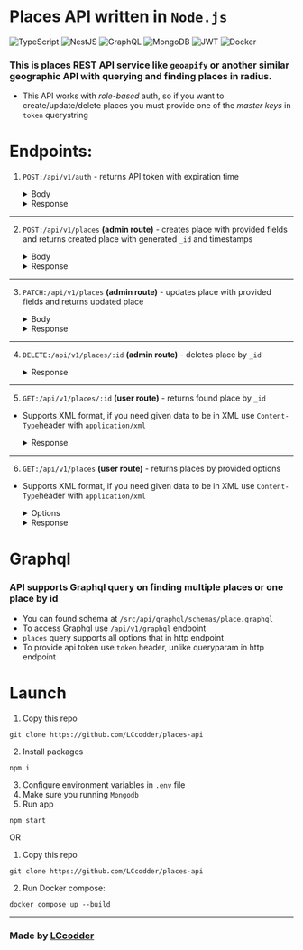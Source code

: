 # Places API written in `Node.js`

![TypeScript](https://img.shields.io/badge/typescript-%23007ACC.svg?style=for-the-badge&logo=typescript&logoColor=white)
![NestJS](https://img.shields.io/badge/nestjs-%23E0234E.svg?style=for-the-badge&logo=nestjs&logoColor=white)
![GraphQL](https://img.shields.io/badge/-GraphQL-E10098?style=for-the-badge&logo=graphql&logoColor=white)
![MongoDB](https://img.shields.io/badge/MongoDB-%234ea94b.svg?style=for-the-badge&logo=mongodb&logoColor=white)
![JWT](https://img.shields.io/badge/JWT-black?style=for-the-badge&logo=JSON%20web%20tokens)
![Docker](https://img.shields.io/badge/docker-%230db7ed.svg?style=for-the-badge&logo=docker&logoColor=white)

### This is places REST API service like `geoapify` or another similar geographic API with querying and finding places in radius.

+ This API works with *role-based* auth, so if you want to create/update/delete places you must provide one of the *master keys* in `token` querystring

# Endpoints:
1. `POST:/api/v1/auth` - returns API token with expiration time

    <details>
    <summary>Body</summary>

    ```JSON
    {
        "email": "mr_robot@ecorp.com"
    }
    ```
    </details>
    
    <details>
    <summary>Response</summary>
        
    ```JSON
    {
        "token": "<YOUR_TOKEN>",
        "expiresIn": "24h"
    }
    ```
    </details>
---
2. `POST:/api/v1/places` **(admin route)** - creates place with provided fields and returns created place with generated `_id` and timestamps 
    
    <details>
    <summary>Body</summary>
    
    ```JSON
    {
        // required
        "category": "goverment",
        
        // required
        "subcategories": ["services", "police"],

        // required
        "datasources": ["OSM", "google maps"],

        "geo": {
            "coordinates": [34.312321, 62.12476456],
            
            // required
            "lat": 34.312321,
            //required
            "long": 62.12476456,

            // required
            "country": "Russia",
            "country_code": "RU",

            "city": "Moscow",
            "region": "Khimki",

            "state": "SZAO",
            "state_code": "sz",

            "suburb": "Leninski prospect",
            "street": "Pushkinskaya",

            // required
            "full_address": "Moscow, Khimki, Pushkina 12/23",

            "address_line1": "string",
            "address_line2": "string",
            "address_line3": "string",
            "postcode": 123457,
            
            "third_party": {
                "google_maps_link": "<GM link>",
                "osm": "<osm link>",
                "osm_id": "asdada1231231"
            }
        },

        "place": {
            // required
            "name": "Police department of Khimki",
            
            "full_name": "GU MVD of Khimki, Moscow Oblast",
            "old_name": "Deputy of Khimki",

            "description": "Police department, located near west road",

            "is_heritage": false,
            "is_guarded": true,
            "authorized_personeel_only": true,
            "is_goverment_property": true,

            "founded_by": "Department of Justice of Moscow",
            "builded_at": "2024-08-11T15:48:00.852Z",
            "construction_started_at": "2024-08-11T15:48:00.852Z",
            "builded_by": "REDACTED",

            "open_hours": {
                "from": 0,
                "to": 24
            },

            "is_always_open": true,
            "age_from": 21,

            "facilities": ["parking"],

            "wikipedia": "<wiki link>",
            "images": "http://images.com/police-department/1"
        },

        "contacts": {
            "website": "http://khpd.ru",
            "websites": ["http://khpd.ru"],

            "phone_number": "911",
            "phone_numbers": ["911"],

            "email": "khpd@p.ru",
            "emails": ["khpd@p.ru"],

            "links": ["http://khpd.ru"]
        },

        "law": {
            "owner": "Department Of Justice",
            "owner_law_address": "ae12424",
            "owner_phisycal_address": "Kremlyn",
            "license": "gov12313",
            "corp": "S.T.A.R.S."
        }
    }
    ```
    </details>

    <details>
    <summary>Response</summary>

    ```JSON
    {
        "_id": "66b744dbde0cb7ff86d627ad",
        "category": ...,
        
        "subcategories": ...,

        "datasources": ...,

        "geo": {
            ...
        },

        "place": {
            ...
        },

        "contacts": {
            ...
        },

        "law": {
            ...
        },
        "createdAt": "2024-08-10T10:45:47.522Z",
        "updatedAt": "2024-08-10T10:45:47.522Z",
        "__v": 0
    }
    ```
    </details>
---
3. `PATCH:/api/v1/places` **(admin route)** - updates place with provided fields and returns updated place

    <details>
    <summary>Body</summary>

    ```JSON
    {
        "law": {
            "owner": "Department Of Justice",
            "owner_law_address": "[REDACTED]",
            "owner_phisycal_address": "[REDACTED]",
            "license": "[REDACTED]",
            "corp": "S.T.A.R.S."
        }
    }
    ```
    </details>


    <details>
    <summary>Response</summary>

    ```JSON
    {
        "_id": "66b744dbde0cb7ff86d627ad",

        "category": ...,
        
        "subcategories": ...,

        "datasources": ...,

        "geo": {
            ...
        },

        "place": {
            ...
        },

        "contacts": {
            ...
        },
        "law": {
            "owner": "Department Of Justice",
            "owner_law_address": "[REDACTED]",
            "owner_phisycal_address": "[REDACTED]",
            "license": "[REDACTED]",
            "corp": "S.T.A.R.S."
        },
        "createdAt": "2024-08-10T10:45:47.522Z",
        "updatedAt": "2024-08-10T10:45:47.522Z",
        "__v": 0
    }
    ```
    </details>
---
4. `DELETE:/api/v1/places/:id`  **(admin route)** - deletes place by `_id`

    <details>
    <summary>Response</summary>

    ```JSON
    {
        "success": true
    }
    ```
    </details>
---
5. `GET:/api/v1/places/:id` **(user route)** - returns found place by `_id`

+ Supports XML format, if you need given data to be in XML use `Content-Type`header with `application/xml`

    <details>
    <summary>Response</summary>

    ```JSON
    {
        "_id": "66b744dbde0cb7ff86d627ad",

        "category": ...,
        
        "subcategories": ...,

        "datasources": ...,

        "geo": {
            ...
        },

        "place": {
            ...
        },

        "contacts": {
            ...
        },
        "law": {
            ...
        },
        "createdAt": "2024-08-10T10:45:47.522Z",
        "updatedAt": "2024-08-10T10:45:47.522Z",
        "__v": 0
    }
    ```
    </details>

---
   

6. `GET:/api/v1/places` **(user route)** - returns places by provided options

+ Supports XML format, if you need given data to be in XML use `Content-Type`header with `application/xml`
    

    <details>
    <summary>Options</summary>
    
    | Querystring        | Description                                                      | Example value                |
    |--------------------|------------------------------------------------------------------|------------------------------|
    | **category**       | _Filters place by category_                                      | `shops`                      |
    | **subcategories**  | _Adds additional categories, that can be divided by "."_         | `groceries.vegan`            |
    | **city**           | _Filters place by city (case is necessary)_                      | `Moscow`                     |
    | **country**        | _Filters place by country (case is necessary)_                   | `Russia`                     |
    | **state**          | _Filters place by state (case is necessary)_                     | `Arizona`                    |
    | **state_code**     | _Filters place by shortened state_                               | `AZ`                         |
    | **region**         | _Filters place by state region (case is necessary)_              | `Glendale`                   |
    | **postcode**       | _Filters place by postcode (must be number)_                     | `123133`                     |
    | **builded_by**     | _Filters place by creator/builder_                               | `Stanford Professor`         |
    | **open_from**      | _Filters by place opening hours (24h format)_                    | `10`                         |
    | **open_to**        | _Filters by place closing hours (24h format)_                    | `23`                         |
    | **is_always_open** | _Filters only always-open places (1 or 0)_                       | `1`                          |
    | **age_from**       | _Filters by place minimal allowed age to enter (must be number)_ | `18`                         |
    | **facilities**     | _Filters by place facilities such as parking (string array)_     | `parking` `disabled_support` |
    | **owner**          | _Filters by place owner_                                         | `Donald Trump`               |
    | **license**        | _Filters by place license (or any law document)_                 | `gambling_license`           |
    | **corp**           | _Filters place by owning corp_                                   | `Apple`                      |
    | **sort**           | _Sorts places bu build date (1 or -1)_                           | `-1`                         |
    | **limit**          | _Pagination limit_                                               | `1`                          |
    | **offset**         | _Pagination offset_                                              | `2`                          |

    </details>

    <details>
    <summary>Response</summary>

    ```JSON
    [
        {
            "_id": ...,

            "category": ...,
            
            "subcategories": ...,

            "datasources": ...,

            "geo": {
                ...
            },

            "place": {
                ...
            },

            "contacts": {
                ...
            },
            "law": {
                ...
            },
            "createdAt": ...,
            "updatedAt": ...,
            "__v": 0
        },
        {
            "_id": ...,

            "category": ...,
            
            "subcategories": ...,

            "datasources": ...,

            "geo": {
                ...
            },

            "place": {
                ...
            },

            "contacts": {
                ...
            },
            "law": {
                ...
            },
            "createdAt": ...,
            "updatedAt": ...,
            "__v": 0
        }
    ]
    ```
    </details>

# Graphql

### API supports Graphql query on finding multiple places or one place by id
+ You can found schema at `/src/api/graphql/schemas/place.graphql`
+ To access Graphql use `/api/v1/graphql` endpoint
+ `places` query supports all options that in http endpoint
+ To provide api token use `token` header, unlike queryparam in http endpoint

# Launch

1. Copy this repo
```shell
git clone https://github.com/LCcodder/places-api
```
2. Install packages
```shell
npm i
```
3. Configure environment variables in `.env` file
4. Make sure you running `Mongodb`
5. Run app
```shell
npm start
```

OR
1. Copy this repo
```shell
git clone https://github.com/LCcodder/places-api
```
2. Run Docker compose:
```shell
docker compose up --build
```

---
### Made by [LCcodder](https://github.com/LCcodder)
